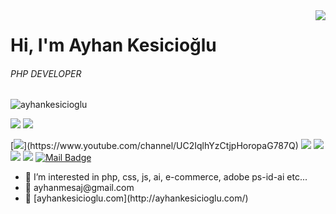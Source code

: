 <img align='right' src="https://github-readme-stats.vercel.app/api?username=ayhankesicioglu">

# Hi, I'm Ayhan Kesicioğlu
###### PHP DEVELOPER
<p align="left"> <img src="https://komarev.com/ghpvc/?username=ayhankesicioglu" alt="ayhankesicioglu" /> </p>

[![](https://img.shields.io/twitter/follow/ayhankesicioglu?style=social)](https://www.twitter.com/ayhankesicioglu)
[![](https://img.shields.io/github/followers/ayhankesicioglu?style=social)](https://www.github.com/ayhankesicioglu)


[![](https://img.shields.io/badge/youtube-%23FF0000.svg?&style=for-the-badge&logo=youtube&logoColor=white")](https://www.youtube.com/channel/UC2IqlhYzCtjpHoropaG787Q)
[![](https://img.shields.io/badge/twitter-%231DA1F2.svg?&style=for-the-badge&logo=twitter&logoColor=white)](https://www.twitter.com/ayhankesicioglu)
[![](https://img.shields.io/badge/linkedin-%230077B5.svg?&style=for-the-badge&logo=linkedin&logoColor=white)](https://www.linkedin.com/in/ayhankesicioglu/)
[![](https://img.shields.io/badge/medium-%2312100E.svg?&style=for-the-badge&logo=medium&logoColor=white)](https://medium.com/@ayhankesicioglu)
[![](https://img.shields.io/badge/instagram-%23E4405F.svg?&style=for-the-badge&logo=instagram&logoColor=white)](https://instagram.com/ayhankesicioglu)
[![Mail Badge](https://img.shields.io/badge/ayhanmesaj@gmail.com-c14438?style=for-the-badge&logo=Gmail&logoColor=white&link=mailto:ayhanmesaj@gmail.com)](mailto:ayhanmesaj@gmail.com)

<ul>
  <li>🌱 I’m interested in php, css, js, ai, e-commerce, adobe ps-id-ai etc...</li>
  <li>🌱 ayhanmesaj@gmail.com</li>
  <li>🌱 [ayhankesicioglu.com](http://ayhankesicioglu.com/)</li>
</ul>
